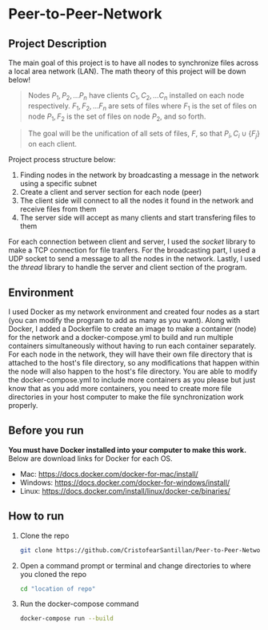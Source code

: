 # Peer-to-Peer-Network

## Project Description

The main goal of this project is to have all nodes to synchronize files across a local area network (LAN). The math theory of this project will be down below!

> Nodes $P_{1},P_{2},\ldots P_{n}$ have clients $C_{1},C_{2},\ldots C_{n}$ installed on each node respectively. $F_{1},F_{2},\ldots F_{n}$ are sets of files where $F_{1}$ is the set of files on node $P_{1}, F_{2}$ is the set of files on node $P_{2}$, and so forth.

> The goal will be the unification of all sets of files, $F$, so that $P_{i},C_{i}\cup \{ F_{j}\}$ on each client.

Project process structure below: 
1. Finding nodes in the network by broadcasting a message in the network using a specific subnet
2. Create a client and server section for each node (peer)
3. The client side will connect to all the nodes it found in the network and receive files from them
4. The server side will accept as many clients and start transfering files to them

For each connection between client and server, I used the *socket* library to make a TCP connection for file tranfers. For the broadcasting part, I used a UDP socket to send a message to all the nodes in the network. Lastly, I used the *thread* library to handle the server and client section of the program.

## Environment

I used Docker as my network environment and created four nodes as a start (you can modify the program to add as many as you want). Along with Docker, I added a Dockerfile to create an image to make a container (node) for the network and a docker-compose.yml to build and run multiple containers simultaneously without having to run each container separately. For each node in the network, they will have their own file directory that is attached to the host's file directory, so any modifications that happen within the node will also happen to the host's file directory. You are able to modify the docker-compose.yml to include more containers as you please but just know that as you add more containers, you need to create more file directories in your host computer to make the file synchronization work properly.

## Before you run

**You must have Docker installed into your computer to make this work.** Below are download links for Docker for each OS.

+ Mac: https://docs.docker.com/docker-for-mac/install/
+ Windows: https://docs.docker.com/docker-for-windows/install/
+ Linux: https://docs.docker.com/install/linux/docker-ce/binaries/

## How to run

1. Clone the repo
   ```sh
   git clone https://github.com/CristofearSantillan/Peer-to-Peer-Network.git
   ```
2. Open a command prompt or terminal and change directories to where you cloned the repo
   ```sh
   cd "location of repo"
   ```
3. Run the docker-compose command
   ```sh
   docker-compose run --build
   ```
